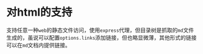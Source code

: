 # 对html的支持

支持任意一种`web`的静态文件访问，使用`express`代理，但目录树是抓取的`md`文件生成的，虽说可以配置`options.links`添加链接，但也略显微薄，其他形式的链接可以在`md`文档内提供链接。